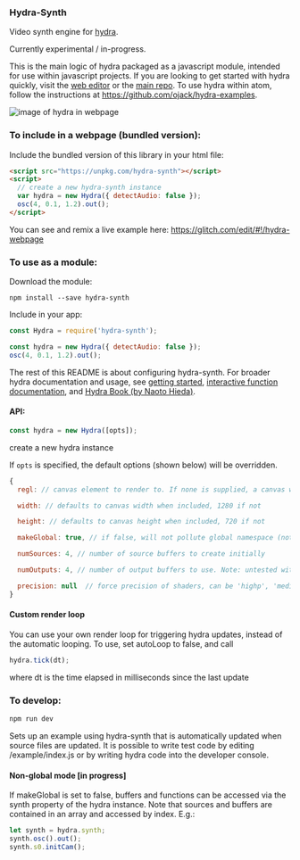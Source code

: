 ### Hydra-Synth

Video synth engine for [hydra](https://github.com/ojack/hydra).

Currently experimental / in-progress.

This is the main logic of hydra packaged as a javascript module, intended for use within javascript projects. If you are looking to get started with hydra quickly, visit the [web editor](https://hydra.ojack.xyz) or the [main repo](https://github.com/ojack/hydra). To use hydra within atom, follow the instructions at https://github.com/ojack/hydra-examples.

![image of hydra in webpage](/assets/hydra-webpage.png?raw=true)

### To include in a webpage (bundled version):

Include the bundled version of this library in your html file:

```html
<script src="https://unpkg.com/hydra-synth"></script>
<script>
  // create a new hydra-synth instance
  var hydra = new Hydra({ detectAudio: false });
  osc(4, 0.1, 1.2).out();
</script>
```

You can see and remix a live example here: https://glitch.com/edit/#!/hydra-webpage

### To use as a module:

Download the module:

```
npm install --save hydra-synth
```

Include in your app:

```javascript
const Hydra = require('hydra-synth');

const hydra = new Hydra({ detectAudio: false });
osc(4, 0.1, 1.2).out();
```

The rest of this README is about configuring hydra-synth. For broader hydra documentation and usage, see [getting started](https://github.com/ojack/hydra#basic-functions), [interactive function documentation](https://ojack.xyz/hydra-functions/), and [Hydra Book (by Naoto Hieda)](https://hydra-book.naotohieda.com/#/).

#### API:

```javascript
const hydra = new Hydra([opts]);
```

create a new hydra instance

If `opts` is specified, the default options (shown below) will be overridden.

```javascript
{
  regl: // canvas element to render to. If none is supplied, a canvas will be created and appended to the screen

  width: // defaults to canvas width when included, 1280 if not

  height: // defaults to canvas height when included, 720 if not

  makeGlobal: true, // if false, will not pollute global namespace (note: there are currently bugs with this)

  numSources: 4, // number of source buffers to create initially

  numOutputs: 4, // number of output buffers to use. Note: untested with numbers other than 4. render() method might behave unpredictably

  precision: null  // force precision of shaders, can be 'highp', 'mediump', or 'lowp' (recommended for ios). When no precision is specified, will use highp for ios, and mediump for everything else.
}

```

#### Custom render loop

You can use your own render loop for triggering hydra updates, instead of the automatic looping. To use, set autoLoop to false, and call

```javascript
hydra.tick(dt);
```

where dt is the time elapsed in milliseconds since the last update

### To develop:

```javascript
npm run dev
```

Sets up an example using hydra-synth that is automatically updated when source files are updated. It is possible to write test code by editing /example/index.js or by writing hydra code into the developer console.

#### Non-global mode [in progress]

If makeGlobal is set to false, buffers and functions can be accessed via the synth property of the hydra instance. Note that sources and buffers are contained in an array and accessed by index. E.g.:

```javascript
let synth = hydra.synth;
synth.osc().out();
synth.s0.initCam();
```
